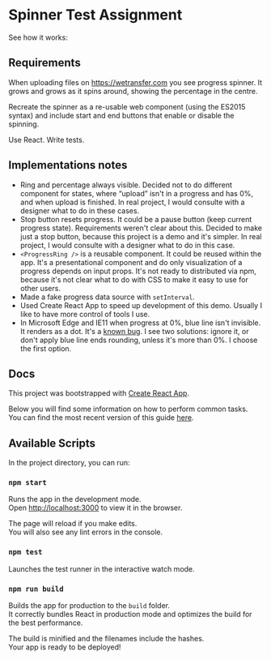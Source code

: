 # Spinner Test Assignment

See how it works: 

## Requirements

When uploading files on https://wetransfer.com you see progress spinner. It grows and grows as it spins around, showing the percentage in the centre.

Recreate the spinner as a re-usable web component (using the ES2015 syntax) and include start and end buttons that enable or disable the spinning.

Use React.
Write tests.

## Implementations notes

* Ring and percentage always visible. Decided not to do different component for states, where “upload” isn't in a progress and has 0%, and when upload is finished. In real project, I would consulte with a designer what to do in these cases.
* Stop button resets progress. It could be a pause button (keep current progress state). Requirements weren't clear about this. Decided to make just a stop button, because this project is a demo and it's simpler. In real project, I would consulte with a designer what to do in this case.
* `<ProgressRing />` is a reusable component. It could be reused within the app. It's a presentational component and do only visualization of a progress depends on input props. It's not ready to distributed via npm, because it's not clear what to do with CSS to make it easy to use for other users.
* Made a fake progress data source with `setInterval`.
* Used Create React App to speed up development of this demo. Usually I like to have more control of tools I use.
* In Microsoft Edge and IE11 when progress at 0%, blue line isn't invisible. It renders as a dot. It's a [known bug](https://developer.microsoft.com/en-us/microsoft-edge/platform/issues/9780637/). I see two solutions: ignore it, or don't apply blue line ends rounding, unless it's more than 0%. I choose the first option.

## Docs

This project was bootstrapped with [Create React App](https://github.com/facebookincubator/create-react-app).

Below you will find some information on how to perform common tasks.<br>
You can find the most recent version of this guide [here](https://github.com/facebookincubator/create-react-app/blob/next/packages/react-scripts/template/README.md).

## Available Scripts

In the project directory, you can run:

### `npm start`

Runs the app in the development mode.<br>
Open [http://localhost:3000](http://localhost:3000) to view it in the browser.

The page will reload if you make edits.<br>
You will also see any lint errors in the console.

### `npm test`

Launches the test runner in the interactive watch mode.

### `npm run build`

Builds the app for production to the `build` folder.<br>
It correctly bundles React in production mode and optimizes the build for the best performance.

The build is minified and the filenames include the hashes.<br>
Your app is ready to be deployed!
